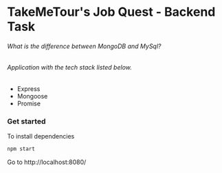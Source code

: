TakeMeTour's Job Quest - Backend Task
======================

###### What is the difference between MongoDB and MySql?


###### Application with the tech stack listed below.

- Express
- Mongoose
- Promise

### Get started

To install dependencies

```ruby
npm start
```

Go to http://localhost:8080/
